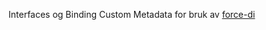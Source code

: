 Interfaces og Binding Custom Metadata for bruk av [force-di](https://github.com/navikt/sf-external-force-di)
